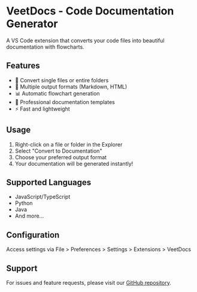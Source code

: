# VeetDocs - Code Documentation Generator

A VS Code extension that converts your code files into beautiful documentation with flowcharts.

## Features

- 📝 Convert single files or entire folders
- 🔄 Multiple output formats (Markdown, HTML)
- 📊 Automatic flowchart generation
- 🎨 Professional documentation templates
- ⚡ Fast and lightweight

## Usage

1. Right-click on a file or folder in the Explorer
2. Select "Convert to Documentation"
3. Choose your preferred output format
4. Your documentation will be generated instantly!

## Supported Languages

- JavaScript/TypeScript
- Python
- Java
- And more...

## Configuration

Access settings via File > Preferences > Settings > Extensions > VeetDocs

## Support

For issues and feature requests, please visit our [GitHub repository](https://github.com/ProgViki/veetdocs).